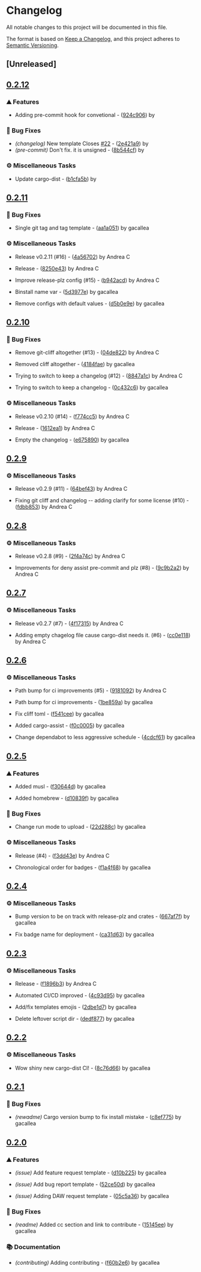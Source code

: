 # Changelog

All notable changes to this project will be documented in this file.

The format is based on [Keep a Changelog](https://keepachangelog.com/en/1.0.0/),
and this project adheres to [Semantic Versioning](https://semver.org/spec/v2.0.0.html).

## [Unreleased]

## [0.2.12](https://github.com/gacallea/freesound-credits/compare/0.2.11..0.2.12)

### ⛰️  Features

- Adding pre-commit hook for convetional - ([924c906](https://github.com/gacallea/freesound-credits/commit/924c906c4b662503d8e25199c44780608c323557)) by

### 🐛 Bug Fixes

- *(changelog)* New template Closes [#22](https://github.com/gacallea/freesound-credits/pull/22) - ([2e421a9](https://github.com/gacallea/freesound-credits/commit/2e421a9db04693c5a388d05c411cac0565da7047)) by
- *(pre-commit)* Don't fix. it is unsigned - ([8b544cf](https://github.com/gacallea/freesound-credits/commit/8b544cf883c7f9b3e3bde1e61be6a086682545db)) by

### ⚙️ Miscellaneous Tasks

- Update cargo-dist - ([b1cfa5b](https://github.com/gacallea/freesound-credits/commit/b1cfa5b6792293e10c4e117c3449cf4847cebb43)) by

## [0.2.11](https://github.com/gacallea/freesound-credits/compare/v0.2.10..v0.2.11)

### 🐛 Bug Fixes

- Single git tag and tag template - ([aa1a051](https://github.com/gacallea/freesound-credits/commit/aa1a051824c405c06fb4677e9786f69a106d301a)) by gacallea


### ⚙️ Miscellaneous Tasks

- Release v0.2.11 (#16) - ([4a56702](https://github.com/gacallea/freesound-credits/commit/4a56702d40e16615bfc053fbd2fd5d5d38c5c530)) by Andrea C

- Release - ([8250e43](https://github.com/gacallea/freesound-credits/commit/8250e43dc0fefb786cd9326529b39fcb6db91e20)) by Andrea C

- Improve release-plz config (#15) - ([b942acd](https://github.com/gacallea/freesound-credits/commit/b942acdc5595dad560017d1f3cafdf7ef88404ca)) by Andrea C

- Binstall name var - ([5d3977e](https://github.com/gacallea/freesound-credits/commit/5d3977e081cda505f0998356abaee716f5e297d4)) by gacallea

- Remove configs with default values - ([d5b0e9e](https://github.com/gacallea/freesound-credits/commit/d5b0e9eb7ff69b23b0ce12ceada8010532cf8134)) by gacallea


## [0.2.10](https://github.com/gacallea/freesound-credits/compare/v0.2.9..v0.2.10)

### 🐛 Bug Fixes

- Remove git-cliff altogether (#13) - ([04de822](https://github.com/gacallea/freesound-credits/commit/04de8223600530d9c9488142e6accf29d4b5b5c5)) by Andrea C

- Removed cliff altogether - ([4184fae](https://github.com/gacallea/freesound-credits/commit/4184fae2bb61b4bcae32df55404ac28fbb38cf9c)) by gacallea

- Trying to switch to keep a changelog (#12) - ([8847a1c](https://github.com/gacallea/freesound-credits/commit/8847a1c6ba5f564ac5043e330aee4096d0687651)) by Andrea C

- Trying to switch to keep a changelog - ([0c432c6](https://github.com/gacallea/freesound-credits/commit/0c432c6557f379ba11b04484656d3e84ab803284)) by gacallea


### ⚙️ Miscellaneous Tasks

- Release v0.2.10 (#14) - ([f774cc5](https://github.com/gacallea/freesound-credits/commit/f774cc573c35fb67d29b4968b2444298541beb9b)) by Andrea C

- Release - ([1612ea1](https://github.com/gacallea/freesound-credits/commit/1612ea1b4b2f9948781091f8a80011ca54c0b3f5)) by Andrea C

- Empty the changelog - ([e675890](https://github.com/gacallea/freesound-credits/commit/e6758909169f591c42f22007b3d6d7c2fa0cf7f6)) by gacallea


## [0.2.9](https://github.com/gacallea/freesound-credits/compare/v0.2.8..v0.2.9)

### ⚙️ Miscellaneous Tasks

- Release v0.2.9 (#11) - ([64bef43](https://github.com/gacallea/freesound-credits/commit/64bef439a5b39a79f568fb3f87b80323b773ddea)) by Andrea C

- Fixing git cliff and changelog -- adding clarify for some license (#10) - ([fdbb853](https://github.com/gacallea/freesound-credits/commit/fdbb853dd1c2a73f10ae5d74e909f8a10a425423)) by Andrea C


## [0.2.8](https://github.com/gacallea/freesound-credits/compare/v0.2.7..v0.2.8)

### ⚙️ Miscellaneous Tasks

- Release v0.2.8 (#9) - ([2f4a74c](https://github.com/gacallea/freesound-credits/commit/2f4a74cc6b5ed7b19691b53b3dcb262353e008e6)) by Andrea C

- Improvements for deny assist pre-commit and plz (#8) - ([9c9b2a2](https://github.com/gacallea/freesound-credits/commit/9c9b2a212846aef18559dfda00550d9d901c2297)) by Andrea C


## [0.2.7](https://github.com/gacallea/freesound-credits/compare/v0.2.6..v0.2.7)

### ⚙️ Miscellaneous Tasks

- Release v0.2.7 (#7) - ([4f17315](https://github.com/gacallea/freesound-credits/commit/4f1731527441bbede6a8fb91fe79b0e5070087c1)) by Andrea C

- Adding empty chagelog file cause cargo-dist needs it. (#6) - ([cc0e118](https://github.com/gacallea/freesound-credits/commit/cc0e118c1ffcf57af6d01456d6cfced3bbfbe83f)) by Andrea C


## [0.2.6](https://github.com/gacallea/freesound-credits/compare/v0.2.5..v0.2.6)

### ⚙️ Miscellaneous Tasks

- Path bump for ci improvements (#5) - ([9181092](https://github.com/gacallea/freesound-credits/commit/9181092e24499ea91b23def027cbff0e5fc54a77)) by Andrea C

- Path bump for ci improvements - ([1be859a](https://github.com/gacallea/freesound-credits/commit/1be859a751359d4114fda6002cf33409d2597448)) by gacallea

- Fix cliff toml - ([f541cee](https://github.com/gacallea/freesound-credits/commit/f541cee669415cbfab3db0c198ec83148fb92690)) by gacallea

- Added cargo-assist - ([f0c0005](https://github.com/gacallea/freesound-credits/commit/f0c0005f42ae8d853c0ba2be72b1cee787ac9e0f)) by gacallea

- Change dependabot to less aggressive schedule - ([4cdcf61](https://github.com/gacallea/freesound-credits/commit/4cdcf612e6a11f66f5ec29981f92aa7027f387cb)) by gacallea


## [0.2.5](https://github.com/gacallea/freesound-credits/compare/v0.2.4..v0.2.5)

### ⛰️  Features

- Added musl - ([f30644d](https://github.com/gacallea/freesound-credits/commit/f30644d070dd8b9472905b8da1c1b4d10283bb7c)) by gacallea

- Added homebrew - ([d10839f](https://github.com/gacallea/freesound-credits/commit/d10839fe941eff7348926c2ac962b1da4f406410)) by gacallea


### 🐛 Bug Fixes

- Change run mode to upload - ([22d288c](https://github.com/gacallea/freesound-credits/commit/22d288c0fc6c4d74a8a83ef09f0b72b3642d2be7)) by gacallea


### ⚙️ Miscellaneous Tasks

- Release (#4) - ([f3dd43e](https://github.com/gacallea/freesound-credits/commit/f3dd43ec5a057f6eafe2fff01d8fc0f6e5f346f3)) by Andrea C

- Chronological order for badges - ([f1a4f68](https://github.com/gacallea/freesound-credits/commit/f1a4f68a2939cb6da3d581640f4739c88f559095)) by gacallea


## [0.2.4](https://github.com/gacallea/freesound-credits/compare/v0.2.3..v0.2.4)

### ⚙️ Miscellaneous Tasks

- Bump version to be on track with release-plz and crates - ([667af7f](https://github.com/gacallea/freesound-credits/commit/667af7f8979586f19653e6f69f142a9e0f174b33)) by gacallea

- Fix badge name for deployment - ([ca31d63](https://github.com/gacallea/freesound-credits/commit/ca31d6337ac6812f16661c0bbd64e87b244d717b)) by gacallea


## [0.2.3](https://github.com/gacallea/freesound-credits/compare/v0.2.2..v0.2.3)

### ⚙️ Miscellaneous Tasks

- Release - ([f1896b3](https://github.com/gacallea/freesound-credits/commit/f1896b3e55b7f04a06f41c65af9f6e5c232f9956)) by Andrea C

- Automated CI/CD improved - ([4c93d95](https://github.com/gacallea/freesound-credits/commit/4c93d9528189655a75d18b72d9192cbc67526a45)) by gacallea

- Add/fix templates emojis - ([2dbe1d7](https://github.com/gacallea/freesound-credits/commit/2dbe1d746a34399b8d405568ea7391c781ed344c)) by gacallea

- Delete leftover script dir - ([dedf877](https://github.com/gacallea/freesound-credits/commit/dedf8777f5f8a5209bd8b7ccb5c4b0a59d126304)) by gacallea


## [0.2.2](https://github.com/gacallea/freesound-credits/compare/v0.2.1..v0.2.2)

### ⚙️ Miscellaneous Tasks

- Wow shiny new cargo-dist CI! - ([8c76d66](https://github.com/gacallea/freesound-credits/commit/8c76d6682c05a8bd5200abb6d71d68941b19ec99)) by gacallea


## [0.2.1](https://github.com/gacallea/freesound-credits/compare/v0.2.0..v0.2.1)

### 🐛 Bug Fixes

- *(rewadme)* Cargo version bump to fix install mistake - ([c8ef775](https://github.com/gacallea/freesound-credits/commit/c8ef775ea3527920b2df8c9a78eb37421e76c421)) by gacallea


## [0.2.0](https://github.com/gacallea/freesound-credits/compare/v0.1.2..v0.2.0)

### ⛰️  Features

- *(issue)* Add feature request template - ([d10b225](https://github.com/gacallea/freesound-credits/commit/d10b225da2e5d2e287cf546c34e0b1cb7ad7d555)) by gacallea

- *(issue)* Add bug report template - ([52ce50d](https://github.com/gacallea/freesound-credits/commit/52ce50d795dd765805a7b8683901b2b6f3ab89f7)) by gacallea

- *(issue)* Adding DAW request template - ([05c5a36](https://github.com/gacallea/freesound-credits/commit/05c5a36eec0cfb98146e04d367679b57ae9c7910)) by gacallea


### 🐛 Bug Fixes

- *(readme)* Added cc section and link to contribute - ([15145ee](https://github.com/gacallea/freesound-credits/commit/15145ee337c1d63e70a28add8caa7fbbb1ecac29)) by gacallea


### 📚 Documentation

- *(contributing)* Adding contributing - ([f60b2e6](https://github.com/gacallea/freesound-credits/commit/f60b2e64844de98f61eea81a4967a4a06846baba)) by gacallea


